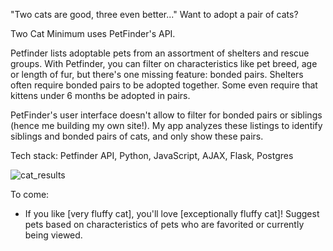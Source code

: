 
"Two cats are good, three even better..." 
Want to adopt a pair of cats?

Two Cat Minimum uses PetFinder's API. 

Petfinder lists adoptable pets from an assortment of shelters and rescue groups. With Petfinder, you can filter on characteristics like pet breed, age or length of fur, but there's one missing feature: bonded pairs. Shelters often require bonded pairs to be adopted together. Some even require that kittens under 6 months be adopted in pairs. 

PetFinder's user interface doesn't allow to filter for bonded pairs or siblings (hence me building my own site!).  My app analyzes these listings to identify siblings and bonded pairs of cats, and only show these pairs.

Tech stack: Petfinder API, Python, JavaScript, AJAX, Flask, Postgres


![cat_results](https://user-images.githubusercontent.com/810585/34858839-71106414-f707-11e7-9ffb-20e53f1233bf.png)

To come: 
- If you like [very fluffy cat], you'll love [exceptionally fluffy cat]! Suggest pets based on characteristics of pets who are favorited or currently being viewed.

